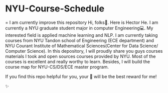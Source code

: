 # NYU-Course-Schedule
=
 I am currently improve this repository
 Hi, folks👋. Here is Hector He. I am currently a NYU graduate student major in computer Engineering💻. My interested field is applied machine learning and NLP.
 I am currently taking courses from NYU Tandon school of Engineering (ECE department) and NYU Courant Institute of Mathematical Sciences(Center for Data Science/ Computer Science).
 In this depository, I will proudly share you guys courses materials I took and open sources courses provided by NYU. Most of the courses is excellent and really worthy to learn.
 Besides, I will build the course map for NYU-CS/DS/ECE master program. 
 
 If you find this repo helpful for you, your 🌟 will be the best reward for me!
 
 ✨
